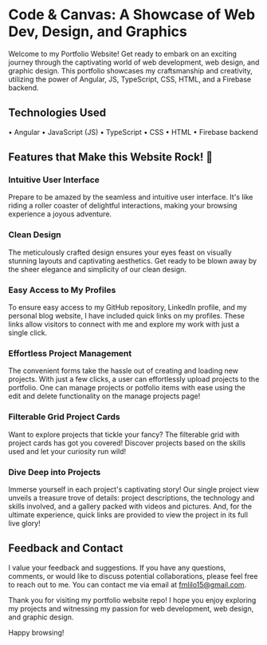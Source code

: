 # Code & Canvas: A Showcase of Web Dev, Design, and Graphics

Welcome to my Portfolio Website! Get ready to embark on an exciting journey through the captivating world of web development, web design, and graphic design. This portfolio showcases my craftsmanship and creativity, utilizing the power of Angular, JS, TypeScript, CSS, HTML, and a Firebase backend.

## Technologies Used

• Angular
• JavaScript (JS)
• TypeScript
• CSS
• HTML
• Firebase backend

## Features that Make this Website Rock! 🚀

### Intuitive User Interface
Prepare to be amazed by the seamless and intuitive user interface. It's like riding a roller coaster of delightful interactions, making your browsing experience a joyous adventure.

### Clean Design
The meticulously crafted design ensures your eyes feast on visually stunning layouts and captivating aesthetics. Get ready to be blown away by the sheer elegance and simplicity of our clean design.

### Easy Access to My Profiles
To ensure easy access to my GitHub repository, LinkedIn profile, and my personal blog website, I have included quick links on my profiles. These links allow visitors to connect with me and explore my work with just a single click. 

### Effortless Project Management
The convenient forms take the hassle out of creating and loading new projects. With just a few clicks, a user can effortlessly upload projects to the portfolio. One can manage projects or potfolio items with ease using the edit and delete functionality on the manage projects page!

### Filterable Grid Project Cards
Want to explore projects that tickle your fancy? The filterable grid with project cards has got you covered! Discover projects based on the skills used and let your curiosity run wild!

### Dive Deep into Projects
Immerse yourself in each project's captivating story! Our single project view unveils a treasure trove of details: project descriptions, the technology and skills involved, and a gallery packed with videos and pictures. And, for the ultimate experience, quick links are provided to view the project in its full live glory!

## Feedback and Contact

I value your feedback and suggestions. If you have any questions, comments, or would like to discuss potential collaborations, please feel free to reach out to me. You can contact me via email at fmlilo15@gmail.com.

Thank you for visiting my portfolio website repo! I hope you enjoy exploring my projects and witnessing my passion for web development, web design, and graphic design.

Happy browsing!
